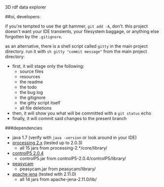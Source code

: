 3D rdf data explorer

##oi, developers:

if you're tempted to use the git hammer, `git add -A`, don't.  this project doesn't want your IDE transients, your filesystem baggage, or anything else forgotten by the `.gitignore`.

as an alternative, there is a shell script called `gitty` in the main project directory.  run it with `sh gitty "commit message"` from the main project directory:

- first, it will stage only the following:
    - source files
    - resources
    - the readme
    - the todo
    - the bug log
    - the gitignore
    - the gitty script itself
    - all file deletions
- then, it will show you what will be committed with a `git status` echo
- finally, it will commit said changes to the present branch

###dependencies

- java 1.7 (verify with `java -version` or look around in your IDE)
- [processing 2.x](https://processing.org/download/) (tested up to 2.0.3)
    - all 15 jars from processing-2.\*/core/library/
- [controlP5 2.0.4](http://code.google.com/p/controlp5/downloads/list)
    - controlP5.jar from controlP5-2.0.4/controlP5/library/
- [peasycam](https://github.com/jeffg2k/peasycam/blob/master/distribution/peasycam.zip?raw=true)
    - peasycam.jar from peasycam/library/
- [apache jena](http://www.apache.org/dist/jena/binaries/) (tested with 2.11.0)
    - all 14 jars from apache-jena-2.11.0/lib/

